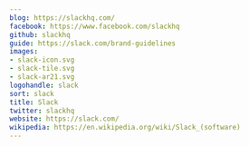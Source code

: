 ```yaml
---
blog: https://slackhq.com/
facebook: https://www.facebook.com/slackhq
github: slackhq
guide: https://slack.com/brand-guidelines
images:
- slack-icon.svg
- slack-tile.svg
- slack-ar21.svg
logohandle: slack
sort: slack
title: Slack
twitter: slackhq
website: https://slack.com/
wikipedia: https://en.wikipedia.org/wiki/Slack_(software)
---
```

